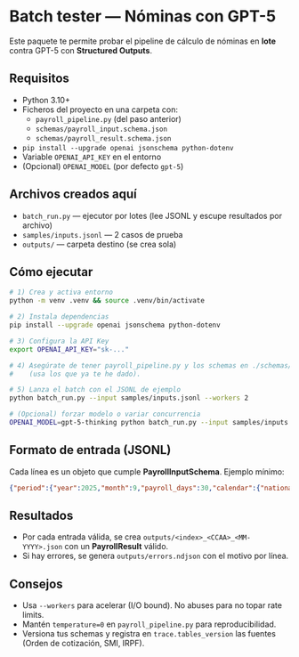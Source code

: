 # Batch tester — Nóminas con GPT-5

Este paquete te permite probar el pipeline de cálculo de nóminas en **lote** contra GPT-5 con **Structured Outputs**.

## Requisitos
- Python 3.10+
- Ficheros del proyecto en una carpeta con:
  - `payroll_pipeline.py` (del paso anterior)
  - `schemas/payroll_input.schema.json`
  - `schemas/payroll_result.schema.json`
- `pip install --upgrade openai jsonschema python-dotenv`
- Variable `OPENAI_API_KEY` en el entorno
- (Opcional) `OPENAI_MODEL` (por defecto `gpt-5`)

## Archivos creados aquí
- `batch_run.py` — ejecutor por lotes (lee JSONL y escupe resultados por archivo)
- `samples/inputs.jsonl` — 2 casos de prueba
- `outputs/` — carpeta destino (se crea sola)

## Cómo ejecutar
```bash
# 1) Crea y activa entorno
python -m venv .venv && source .venv/bin/activate

# 2) Instala dependencias
pip install --upgrade openai jsonschema python-dotenv

# 3) Configura la API Key
export OPENAI_API_KEY="sk-..."

# 4) Asegúrate de tener payroll_pipeline.py y los schemas en ./schemas/
#    (usa los que ya te he dado).

# 5) Lanza el batch con el JSONL de ejemplo
python batch_run.py --input samples/inputs.jsonl --workers 2

# (Opcional) forzar modelo o variar concurrencia
OPENAI_MODEL=gpt-5-thinking python batch_run.py --input samples/inputs.jsonl --workers 4
```

## Formato de entrada (JSONL)
Cada línea es un objeto que cumple **PayrollInputSchema**.
Ejemplo mínimo:
```json
{"period":{"year":2025,"month":9,"payroll_days":30,"calendar":{"national_holidays":[],"regional_holidays":[],"local_holidays":[]}},"region_config":{"ccaa":"Cataluña"},"worker":{"nif":"123","address":{"province":"Barcelona","municipality":"Barcelona"},"form145":{"marital_status":"single","children":0,"dependents_other":0,"disability_pct":0},"contribution_group":1},"contract":{"type":"indefinido","hours_per_week":40,"work_schedule":"full_time"},"collective_agreement":{"code":"REGCON-XXXX","scope":"Sector","level":"provincial","salary_table_version":"2025-01","category":"Grupo A","pay_structure":{"extra_pay_count":14,"extra_prorated":false},"allowances":[]},"compensation":{"base_salary_month":2200.0,"variables":[],"overtime":[]},"incidents":[]}
```

## Resultados
- Por cada entrada válida, se crea `outputs/<index>_<CCAA>_<MM-YYYY>.json` con un **PayrollResult** válido.
- Si hay errores, se genera `outputs/errors.ndjson` con el motivo por línea.

## Consejos
- Usa `--workers` para acelerar (I/O bound). No abuses para no topar rate limits.
- Mantén `temperature=0` en `payroll_pipeline.py` para reproducibilidad.
- Versiona tus schemas y registra en `trace.tables_version` las fuentes (Orden de cotización, SMI, IRPF).
